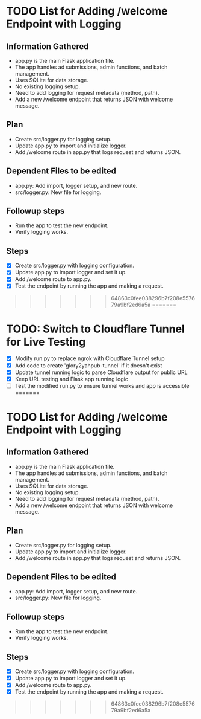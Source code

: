 # TODO List for Adding /welcome Endpoint with Logging

## Information Gathered
- app.py is the main Flask application file.
- The app handles ad submissions, admin functions, and batch management.
- Uses SQLite for data storage.
- No existing logging setup.
- Need to add logging for request metadata (method, path).
- Add a new /welcome endpoint that returns JSON with welcome message.

## Plan
- Create src/logger.py for logging setup.
- Update app.py to import and initialize logger.
- Add /welcome route in app.py that logs request and returns JSON.

## Dependent Files to be edited
- app.py: Add import, logger setup, and new route.
- src/logger.py: New file for logging.

## Followup steps
- Run the app to test the new endpoint.
- Verify logging works.

## Steps
- [x] Create src/logger.py with logging configuration.
- [x] Update app.py to import logger and set it up.
- [x] Add /welcome route to app.py.
- [x] Test the endpoint by running the app and making a request.
>>>>>>> 64863c0fee038296b7f208e557679a9bf2ed6a5a
=======
# TODO: Switch to Cloudflare Tunnel for Live Testing

- [x] Modify run.py to replace ngrok with Cloudflare Tunnel setup
- [x] Add code to create 'glory2yahpub-tunnel' if it doesn't exist
- [x] Update tunnel running logic to parse Cloudflare output for public URL
- [x] Keep URL testing and Flask app running logic
- [ ] Test the modified run.py to ensure tunnel works and app is accessible
=======
# TODO List for Adding /welcome Endpoint with Logging

## Information Gathered
- app.py is the main Flask application file.
- The app handles ad submissions, admin functions, and batch management.
- Uses SQLite for data storage.
- No existing logging setup.
- Need to add logging for request metadata (method, path).
- Add a new /welcome endpoint that returns JSON with welcome message.

## Plan
- Create src/logger.py for logging setup.
- Update app.py to import and initialize logger.
- Add /welcome route in app.py that logs request and returns JSON.

## Dependent Files to be edited
- app.py: Add import, logger setup, and new route.
- src/logger.py: New file for logging.

## Followup steps
- Run the app to test the new endpoint.
- Verify logging works.

## Steps
- [x] Create src/logger.py with logging configuration.
- [x] Update app.py to import logger and set it up.
- [x] Add /welcome route to app.py.
- [x] Test the endpoint by running the app and making a request.
>>>>>>> 64863c0fee038296b7f208e557679a9bf2ed6a5a
